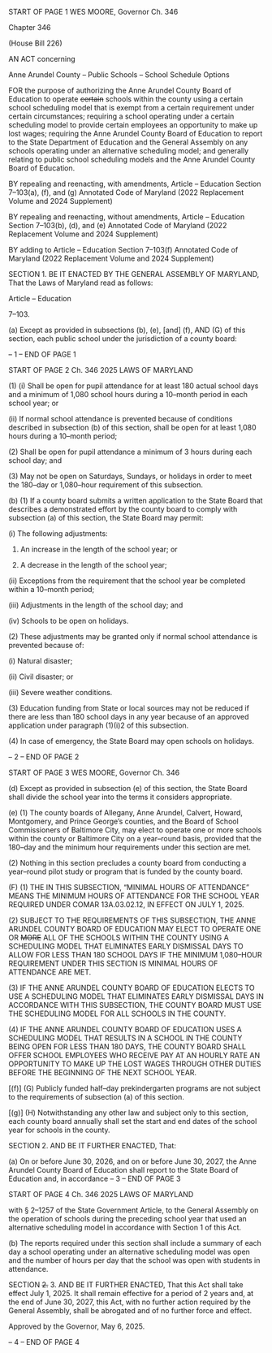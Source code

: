 START OF PAGE 1
WES MOORE, Governor Ch. 346

Chapter 346

(House Bill 226)

AN ACT concerning

Anne Arundel County – Public Schools – School Schedule Options

FOR the purpose of authorizing the Anne Arundel County Board of Education to operate
~~certain~~ schools within the county using a certain school scheduling model that is
exempt from a certain requirement under certain circumstances; requiring a school
operating under a certain scheduling model to provide certain employees an
opportunity to make up lost wages; requiring the Anne Arundel County Board of
Education to report to the State Department of Education and the General Assembly
on any schools operating under an alternative scheduling model; and generally
relating to public school scheduling models and the Anne Arundel County Board of
Education.

BY repealing and reenacting, with amendments,
Article – Education
Section 7–103(a), (f), and (g)
Annotated Code of Maryland
(2022 Replacement Volume and 2024 Supplement)

BY repealing and reenacting, without amendments,
Article – Education
Section 7–103(b), (d), and (e)
Annotated Code of Maryland
(2022 Replacement Volume and 2024 Supplement)

BY adding to
Article – Education
Section 7–103(f)
Annotated Code of Maryland
(2022 Replacement Volume and 2024 Supplement)

SECTION 1. BE IT ENACTED BY THE GENERAL ASSEMBLY OF MARYLAND,
That the Laws of Maryland read as follows:

Article – Education

7–103.

(a) Except as provided in subsections (b), (e), [and] (f), AND (G) of this section,
each public school under the jurisdiction of a county board:

– 1 –
END OF PAGE 1

START OF PAGE 2
Ch. 346 2025 LAWS OF MARYLAND

(1) (i) Shall be open for pupil attendance for at least 180 actual school
days and a minimum of 1,080 school hours during a 10–month period in each school year;
or

(ii) If normal school attendance is prevented because of conditions
described in subsection (b) of this section, shall be open for at least 1,080 hours during a
10–month period;

(2) Shall be open for pupil attendance a minimum of 3 hours during each
school day; and

(3) May not be open on Saturdays, Sundays, or holidays in order to meet
the 180–day or 1,080–hour requirement of this subsection.

(b) (1) If a county board submits a written application to the State Board that
describes a demonstrated effort by the county board to comply with subsection (a) of this
section, the State Board may permit:

(i) The following adjustments:

1. An increase in the length of the school year; or

2. A decrease in the length of the school year;

(ii) Exceptions from the requirement that the school year be
completed within a 10–month period;

(iii) Adjustments in the length of the school day; and

(iv) Schools to be open on holidays.

(2) These adjustments may be granted only if normal school attendance is
prevented because of:

(i) Natural disaster;

(ii) Civil disaster; or

(iii) Severe weather conditions.

(3) Education funding from State or local sources may not be reduced if
there are less than 180 school days in any year because of an approved application under
paragraph (1)(i)2 of this subsection.

(4) In case of emergency, the State Board may open schools on holidays.

– 2 –
END OF PAGE 2

START OF PAGE 3
WES MOORE, Governor Ch. 346

(d) Except as provided in subsection (e) of this section, the State Board shall
divide the school year into the terms it considers appropriate.

(e) (1) The county boards of Allegany, Anne Arundel, Calvert, Howard,
Montgomery, and Prince George’s counties, and the Board of School Commissioners of
Baltimore City, may elect to operate one or more schools within the county or Baltimore
City on a year–round basis, provided that the 180–day and the minimum hour
requirements under this section are met.

(2) Nothing in this section precludes a county board from conducting a
year–round pilot study or program that is funded by the county board.

(F) (1) THE IN THIS SUBSECTION, “MINIMAL HOURS OF ATTENDANCE”
MEANS THE MINIMUM HOURS OF ATTENDANCE FOR THE SCHOOL YEAR REQUIRED
UNDER COMAR 13A.03.02.12, IN EFFECT ON JULY 1, 2025.

(2) SUBJECT TO THE REQUIREMENTS OF THIS SUBSECTION, THE
ANNE ARUNDEL COUNTY BOARD OF EDUCATION MAY ELECT TO OPERATE ONE OR
~~MORE~~ ALL OF THE SCHOOLS WITHIN THE COUNTY USING A SCHEDULING MODEL
THAT ELIMINATES EARLY DISMISSAL DAYS TO ALLOW FOR LESS THAN 180 SCHOOL
DAYS IF THE MINIMUM 1,080–HOUR REQUIREMENT UNDER THIS SECTION IS
MINIMAL HOURS OF ATTENDANCE ARE MET.

(3) IF THE ANNE ARUNDEL COUNTY BOARD OF EDUCATION ELECTS
TO USE A SCHEDULING MODEL THAT ELIMINATES EARLY DISMISSAL DAYS IN
ACCORDANCE WITH THIS SUBSECTION, THE COUNTY BOARD MUST USE THE
SCHEDULING MODEL FOR ALL SCHOOLS IN THE COUNTY.

(4) IF THE ANNE ARUNDEL COUNTY BOARD OF EDUCATION USES A
SCHEDULING MODEL THAT RESULTS IN A SCHOOL IN THE COUNTY BEING OPEN FOR
LESS THAN 180 DAYS, THE COUNTY BOARD SHALL OFFER SCHOOL EMPLOYEES WHO
RECEIVE PAY AT AN HOURLY RATE AN OPPORTUNITY TO MAKE UP THE LOST WAGES
THROUGH OTHER DUTIES BEFORE THE BEGINNING OF THE NEXT SCHOOL YEAR.

[(f)] (G) Publicly funded half–day prekindergarten programs are not subject to
the requirements of subsection (a) of this section.

[(g)] (H) Notwithstanding any other law and subject only to this section, each
county board annually shall set the start and end dates of the school year for schools in the
county.

SECTION 2. AND BE IT FURTHER ENACTED, That:

(a) On or before June 30, 2026, and on or before June 30, 2027, the Anne Arundel
County Board of Education shall report to the State Board of Education and, in accordance
– 3 –
END OF PAGE 3

START OF PAGE 4
Ch. 346 2025 LAWS OF MARYLAND

with § 2–1257 of the State Government Article, to the General Assembly on the operation
of schools during the preceding school year that used an alternative scheduling model in
accordance with Section 1 of this Act.

(b) The reports required under this section shall include a summary of each day
a school operating under an alternative scheduling model was open and the number of
hours per day that the school was open with students in attendance.

SECTION ~~2.~~ 3. AND BE IT FURTHER ENACTED, That this Act shall take effect
July 1, 2025. It shall remain effective for a period of 2 years and, at the end of June 30,
2027, this Act, with no further action required by the General Assembly, shall be abrogated
and of no further force and effect.

Approved by the Governor, May 6, 2025.

– 4 –
END OF PAGE 4